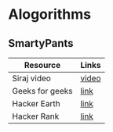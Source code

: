 # Alogorithms
## SmartyPants
|       Resource        |Links                          |
|-----------------------|-------------------------------|
|Siraj video            |[video](https://www.youtube.com/watch?v=5KB5KAak6tM/)   |
|Geeks for geeks        |[link](https://www.geeksforgeeks.org//)   |
|Hacker Earth            |[link](https://www.hackerearth.com/) |
|Hacker Rank             |[link](https://www.hackerrank.com/) |
